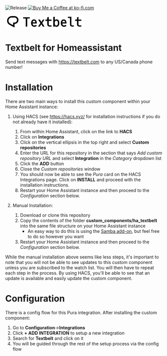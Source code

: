 ![Release](https://img.shields.io/github/v/release/asosnovsky/ha-textbelt?style=for-the-badge)
<a href='https://ko-fi.com/J3J8C4RB7' target='_blank'><img height='36' style='border:0px;height:36px;' src='https://cdn.ko-fi.com/cdn/kofi1.png?v=3' border='0' alt='Buy Me a Coffee at ko-fi.com' /></a>

<picture>
  <source media="(prefers-color-scheme: light)" srcset="assets/logo_black_transparent.png">
  <img alt="Textbelt logo" src="assets/logo_black_transparent.png">
</picture>

# Textbelt for Homeassistant

Send text messages with https://textbelt.com to any US/Canada phone number!

# Installation

There are two main ways to install this custom component within your Home Assistant instance:

1. Using HACS (see https://hacs.xyz/ for installation instructions if you do not already have it installed):

   1. From within Home Assistant, click on the link to **HACS**
   2. Click on **Integrations**
   3. Click on the vertical ellipsis in the top right and select **Custom repositories**
   4. Enter the URL for this repository in the section that says _Add custom repository URL_ and select **Integration** in the _Category_ dropdown list
   5. Click the **ADD** button
   6. Close the _Custom repositories_ window
   7. You should now be able to see the _Pura_ card on the HACS Integrations page. Click on **INSTALL** and proceed with the installation instructions.
   8. Restart your Home Assistant instance and then proceed to the _Configuration_ section below.

2. Manual Installation:
   1. Download or clone this repository
   2. Copy the contents of the folder **custom_components/ha_textbelt** into the same file structure on your Home Assistant instance
      - An easy way to do this is using the [Samba add-on](https://www.home-assistant.io/getting-started/configuration/#editing-configuration-via-sambawindows-networking), but feel free to do so however you want
   3. Restart your Home Assistant instance and then proceed to the _Configuration_ section below.

While the manual installation above seems like less steps, it's important to note that you will not be able to see updates to this custom component unless you are subscribed to the watch list. You will then have to repeat each step in the process. By using HACS, you'll be able to see that an update is available and easily update the custom component.

# Configuration

There is a config flow for this Pura integration. After installing the custom component:

1. Go to **Configuration**->**Integrations**
2. Click **+ ADD INTEGRATION** to setup a new integration
3. Search for **Textbelt** and click on it
4. You will be guided through the rest of the setup process via the config flow
